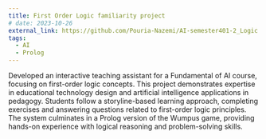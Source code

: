 ```yaml
---
title: First Order Logic familiarity project
# date: 2023-10-26
external_link: https://github.com/Pouria-Nazemi/AI-semester401-2_Logic
tags:
  - AI
  - Prolog
---
```

Developed an interactive teaching assistant for a Fundamental of AI course, focusing on first-order logic concepts. This project demonstrates expertise in educational technology design and artificial intelligence applications in pedagogy. Students follow a storyline-based learning approach, completing exercises and answering questions related to first-order logic principles. The system culminates in a Prolog version of the Wumpus game, providing hands-on experience with logical reasoning and problem-solving skills.

<!--more-->
